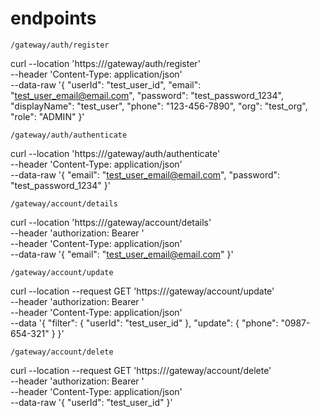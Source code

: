 # endpoints


`/gateway/auth/register`

curl --location 'https://<your-host>/gateway/auth/register' \
--header 'Content-Type: application/json' \
--data-raw '{
  "userId": "test_user_id",
  "email": "test_user_email@email.com",
  "password": "test_password_1234",
  "displayName": "test_user",
  "phone": "123-456-7890",
  "org": "test_org",
  "role": "ADMIN"
}'

`/gateway/auth/authenticate`

curl --location 'https://<your-host>/gateway/auth/authenticate' \
--header 'Content-Type: application/json' \
--data-raw '{
  "email": "test_user_email@email.com",
  "password": "test_password_1234"
}'

`/gateway/account/details`

curl --location 'https://<your-host>/gateway/account/details' \
--header 'authorization: Bearer <your-json-web-token>' \
--header 'Content-Type: application/json' \
--data-raw '{
  "email": "test_user_email@email.com"
}'

`/gateway/account/update`

curl --location --request GET 'https://<your-hots>/gateway/account/update' \
--header 'authorization: Bearer <your-json-web-token>' \
--header 'Content-Type: application/json' \
--data '{
    "filter": { 
      "userId": "test_user_id"
    },
    "update": {
      "phone": "0987-654-321"
    }
}'

`/gateway/account/delete`

curl --location --request GET 'https://<your-hots>/gateway/account/delete' \
--header 'authorization: Bearer <your-json-web-token>' \
--header 'Content-Type: application/json' \
--data-raw '{
  "userId": "test_user_id"
}'
